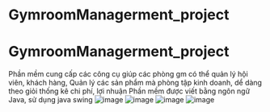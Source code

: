 # GymroomManagerment_project
# GymroomManagerment_project
Phần mềm cung cấp các công cụ giúp các phòng gm có thể quản lý hội viên, khách hàng,
Quản lý các sản phẩm mà phòng tập kinh doanh, dể dàng theo giỏi thống kê chi phí, lợi nhuận
Phần mềm được viết bằng ngôn ngữ Java, sử dụng java swing
![image](https://user-images.githubusercontent.com/94370927/185144600-d3c35497-0c57-47c5-8f22-f02159057b3a.png)
![image](https://user-images.githubusercontent.com/94370927/185144612-3d96df62-62de-4a35-b5a7-442f7f002769.png)
![image](https://user-images.githubusercontent.com/94370927/185144629-175d0c23-201c-45d2-b673-fb06e9fe89b2.png)
![image](https://user-images.githubusercontent.com/94370927/185144662-6016a055-207b-4890-b5a4-2696dcba56a2.png)
